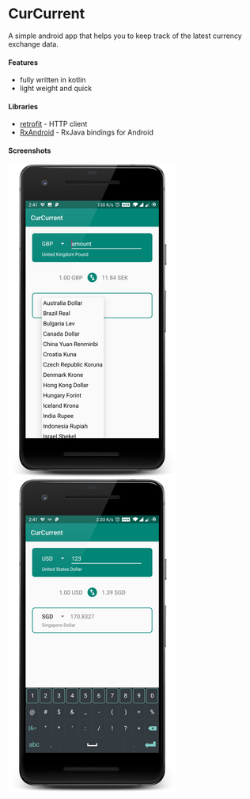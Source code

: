 # CurCurrent

A simple android app that helps you to keep track of the latest currency exchange data.

#### Features

- fully written in kotlin
- light weight and quick

#### Libraries

- [retrofit](https://square.github.io/retrofit/) - HTTP client
- [RxAndroid](https://github.com/ReactiveX/RxAndroid) - RxJava bindings for Android

#### Screenshots

![android](./screenshots/s0.png?raw=true 'android')
![android](./screenshots/s1.png?raw=true 'android')

